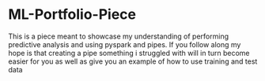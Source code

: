 # ML-Portfolio-Piece

This is a piece meant to showcase my understanding of performing predictive analysis and using pyspark and pipes. If you follow along my hope is that creating a pipe something i struggled with will in turn become easier for you as well as give you an example of how to use training and test data 
